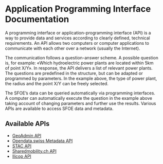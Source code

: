 # Application Programming Interface Documentation
A programming interface or application-programming interface (API) is a way to provide data and services according to clearly defined, technical requirements. An API allows two computers or computer applications to communicate with each other over a network (usually the Internet).

The communication follows a question-answer scheme. A possible question is, for example: «Which hydroelectric power plants are located within 5km of point X/Y». In response, the API delivers a list of relevant power plants. The questions are predefined in the structure, but can be adapted or programmed by parameters. In the example above, the type of power plant, the radius and the point X/Y can be freely selected.

The SFOE’s data can be queried automatically via programming interfaces. A computer can automatically execute the question in the example above taking account of changing parameters and further use the results. Various APIs are available to access SFOE data and metadata.


## Available APIs
* [GeoAdmin API](https://github.com/nrohrbach/ApplicationProgrammingInterfaceDocumentation/blob/main/GeoAdminAPI.md)
* [Opendata.swiss Metadata API](https://github.com/nrohrbach/ApplicationProgrammingInterfaceDocumentation/blob/main/Opendata.swissMetadataAPI.md)
* [STAC API](https://github.com/nrohrbach/ApplicationProgrammingInterfaceDocumentation/blob/main/StacAPI.md)
* [Sharedmobility.ch API](https://github.com/SFOE/sharedmobility/blob/main/Sharedmobility.ch-API.md)
* [Ilicop API](https://github.com/SFOE/sharedmobility/blob/main/Sharedmobility.ch-API.md)
